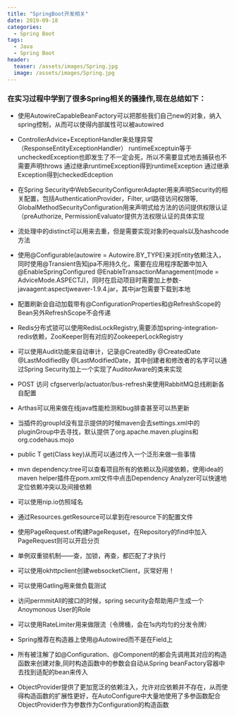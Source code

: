 ```yaml
---
title: "SpringBoot开发相关"
date: 2019-09-18
categories:
  - Spring Boot
tags:
  - Java
  - Spring Boot
header:
  teaser: /assets/images/Spring.jpg
  image: /assets/images/Spring.jpg
---
```


### 在实习过程中学到了很多Spring相关的骚操作,现在总结如下：

- 使用AutowireCapableBeanFactory可以把那些我们自己new的对象，纳入spring控制，从而可以使得内部属性可以被autowired

- ControllerAdvice+ExceptionHandler来处理异常（ResponseEntityExceptionHandler）
runtimeExceptuin等于uncheckedException也即发生了不一定会死，所以不需要显式地去捕获也不需要声明throws
通过继承runtimeException得到runtimeException
通过继承Exception得到checkedEdception

- 在Spring Security中WebSecurityConfigurerAdapter用来声明Security的相关配置，包括AuthenticationProvider，Filter, url路径访问权限等, GlobalMethodSecurityConfiguration用来声明式给方法的访问提供权限认证（preAuthorize, PermissionEvaluator提供方法权限认证的具体实现

- 流处理中的distinct可以用来去重，但是需要实现对象的equals以及hashcode方法

- 使用@Configurable(autowire = Autowire.BY_TYPE)来对Entity依赖注入，同时使用@Transient告知jpa不用持久化，需要在应用程序配置中加入@EnableSpringConfigured @EnableTransactionManagement(mode = AdviceMode.ASPECTJ)，同时在启动项目时需要加上参数-javaagent:aspectjweaver-1.9.4.jar，其中jar包需要下载到本地

- 配置刷新会自动加载带有@ConfigurationProperties和@RefreshScope的Bean另外RefreshScope不会传递

- Redis分布式锁可以使用RedisLockRegistry,需要添加spring-integration-redis依赖，ZooKeeper则有对应的ZookeeperLockRegistry

- 可以使用Audit功能来自动审计，记录@CreatedBy @CreatedDate @LastModifiedBy @LastModifiedDate，其中创建者和修改者的名字可以通过Spring Security加上一个实现了AuditorAware的类来实现

- POST 访问 cfgserverIp/actuator/bus-refresh来使用RabbitMQ总线刷新各自配置

- Arthas可以用来做在线java性能检测和bug排查甚至可以热更新

- 当插件的groupId没有显示提供的时候maven会去settings.xml中的pluginGroup中去寻找，默认提供了org.apache.maven.plugins和org.codehaus.mojo

- public <T> T get(Class<T> key)从而可以通过传入一个泛形来做一些事情

- mvn dependency:tree可以查看项目所有的依赖以及间接依赖，使用idea的maven helper插件在pom.xml文件中点击Dependency Analyzer可以快速地定位依赖冲突以及间接依赖

- 可以使用nip.io仿照域名

- 通过Resources.getResource可以拿到在resource下的配置文件

- 使用PageRequest.of构建PageRequset，在Repository的find中加入PageRequest则可以开启分页

- 单例双重锁机制——查，加锁，再查，都匹配了才执行

- 可以使用okhttpclient创建websocketClient，灰常好用！

- 可以使用Gatling用来做负载测试

- 访问permmitAll的接口的时候，spring security会帮助用户生成一个Anoymonous User的Role

- 可以使用RateLimiter用来做限流（令牌桶，会在1s内均匀的分发令牌）

- Spring推荐在构造器上使用@Autowired而不是在Field上

- 所有被注解了如@Configuration、@Component的都会先调用其对应的构造函数来创建对象,同时构造函数中的参数会自动从Spring beanFactory容器中去找到适配的bean来传入

- ObjectProvider提供了更加宽泛的依赖注入，允许对应依赖并不存在，从而使得构造函数的扩展性更好，在AutoConfigure中大量地使用了多参函数配合ObjectProvider作为参数作为Configuration的构造函数